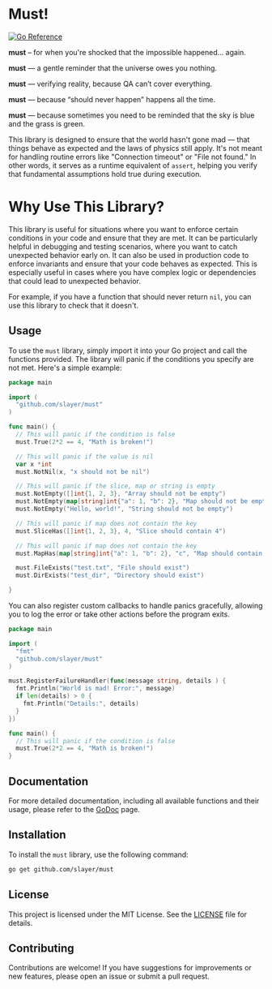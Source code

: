 # Must!

[![Go Reference](https://pkg.go.dev/badge/github.com/slayer/must.svg)](https://pkg.go.dev/github.com/slayer/must)

**must** – for when you're shocked that the impossible happened… again.

**must** — a gentle reminder that the universe owes you nothing.

**must** — verifying reality, because QA can’t cover everything.

**must** — because “should never happen” happens all the time.

**must** — because sometimes you need to be reminded that the sky is blue and the grass is green.

This library is designed to ensure that the world hasn't gone mad — that things behave as expected and the laws of physics still apply.
It's not meant for handling routine errors like "Connection timeout" or "File not found."
In other words, it serves as a runtime equivalent of `assert`, helping you verify that fundamental assumptions hold true during execution.

# Why Use This Library?

This library is useful for situations where you want to enforce certain conditions in your code and ensure that they are met. It can be particularly helpful in debugging and testing scenarios, where you want to catch unexpected behavior early on.
It can also be used in production code to enforce invariants and ensure that your code behaves as expected. This is especially useful in cases where you have complex logic or dependencies that could lead to unexpected behavior.

For example, if you have a function that should never return `nil`, you can use this library to check that it doesn't.

## Usage

To use the `must` library, simply import it into your Go project and call the functions provided. The library will panic if the conditions you specify are not met.
Here's a simple example:

```go
package main

import (
  "github.com/slayer/must"
)

func main() {
  // This will panic if the condition is false
  must.True(2*2 == 4, "Math is broken!")

  // This will panic if the value is nil
  var x *int
  must.NotNil(x, "x should not be nil")

  // This will panic if the slice, map or string is empty
  must.NotEmpty([]int{1, 2, 3}, "Array should not be empty")
  must.NotEmpty(map[string]int{"a": 1, "b": 2}, "Map should not be empty")
  must.NotEmpty("Hello, world!", "String should not be empty")

  // This will panic if map does not contain the key
  must.SliceHas([]int{1, 2, 3}, 4, "Slice should contain 4")

  // This will panic if map does not contain the key
  must.MapHas(map[string]int{"a": 1, "b": 2}, "c", "Map should contain key 'c'")

  must.FileExists("test.txt", "File should exist")
  must.DirExists("test_dir", "Directory should exist")

}
```

You can also register custom callbacks to handle panics gracefully, allowing you to log the error or take other actions before the program exits.

```go
package main

import (
  "fmt"
  "github.com/slayer/must"
)

must.RegisterFailureHandler(func(message string, details ) {
  fmt.Println("World is mad! Error:", message)
  if len(details) > 0 {
    fmt.Println("Details:", details)
  }
})

func main() {
  // This will panic if the condition is false
  must.True(2*2 == 4, "Math is broken!")
}

```

## Documentation

For more detailed documentation, including all available functions and their usage, please refer to the [GoDoc](https://pkg.go.dev/github.com/slayer/must) page.

## Installation

To install the `must` library, use the following command:

```bash
go get github.com/slayer/must
```

## License

This project is licensed under the MIT License. See the [LICENSE](LICENSE) file for details.

## Contributing

Contributions are welcome! If you have suggestions for improvements or new features, please open an issue or submit a pull request.
